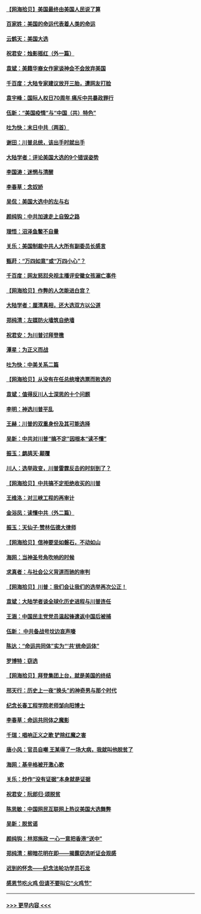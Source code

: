#### [【网海拾贝】美国最终由美国人民说了算](../pages/nsc993/n12617255.md?t=12140002) 
#### [百家姓：美国的命运代表着人类的命运](../pages/nsc993/n12615838.md?t=12140002) 
#### [云鹤天：美国大选](../pages/nsc993/n12615994.md?t=12140002) 
#### [祝君安：烛影摇红（外一篇）](../pages/nsc993/n12615975.md?t=12140002) 
#### [袁斌：美籍华裔女作家谈神会不会放弃美国](../pages/nsc993/n12615263.md?t=12140002) 
#### [千百度：大陆专家建议放开三胎，遭网友打脸](../pages/nsc993/n12614456.md?t=12140002) 
#### [袁宇峰：国际人权日70周年 痛斥中共暴政罪行](../pages/nsc993/n12611965.md?t=12140002) 
#### [伍新：“美国疫情”与“中国（共）特色”](../pages/nsc993/n12611463.md?t=12140002) 
#### [吐为快：末日中共（两首）](../pages/nsc993/n12611461.md?t=12140002) 
#### [谢田：川普总统，该出手时就出手](../pages/nsc993/n12610905.md?t=12140002) 
#### [大陆学者：评论美国大选的9个错误姿势](../pages/nsc993/n12609586.md?t=12140002) 
#### [李国涛：迷惘与清醒](../pages/nsc993/n12607532.md?t=12140002) 
#### [李春草：念奴娇](../pages/nsc993/n12607083.md?t=12140002) 
#### [吴侃：美国大选中的左与右](../pages/nsc993/n12607054.md?t=12140002) 
#### [颜纯钩：中共加速走上自毁之路](../pages/nsc993/n12606473.md?t=12140002) 
#### [理悟：沼泽鱼鳖不自量](../pages/nsc993/n12606454.md?t=12140002) 
#### [关乐：美国制裁中共人大所有副委员长感言](../pages/nsc993/n12606442.md?t=12140002) 
#### [甄莳：“万四如意”或“万四小心”？](../pages/nsc993/n12606091.md?t=12140002) 
#### [千百度：网友怒怼央视主播评安徽女孩溺亡事件](../pages/nsc993/n12605370.md?t=12140002) 
#### [【网海拾贝】作弊的人怎能进白宫？](../pages/nsc993/n12603546.md?t=12140002) 
#### [大陆学者：厘清真相，还大选双方以公道](../pages/nsc993/n12603475.md?t=12140002) 
#### [郑纯清：左媒防火墙筑自绝墙](../pages/nsc993/n12602226.md?t=12140002) 
#### [祝君安：为川普讨拜登檄](../pages/nsc993/n12602199.md?t=12140002) 
#### [潭星：为正义而战](../pages/nsc993/n12600926.md?t=12140002) 
#### [吐为快：中美关系二篇](../pages/nsc993/n12600908.md?t=12140002) 
#### [【网海拾贝】从没有在任总统增选票而败选的](../pages/nsc993/n12600435.md?t=12140002) 
#### [袁斌：值得反川人士深思的十个问题](../pages/nsc993/n12600332.md?t=12140002) 
#### [李明：神选川普平乱](../pages/nsc993/n12599751.md?t=12140002) 
#### [王赫：川普的双重身份及其可能选择](../pages/nsc993/n12599723.md?t=12140002) 
#### [吴新：中共对川普“搞不定”因根本“读不懂”](../pages/nsc993/n12599502.md?t=12140002) 
#### [振玉：鹧鸪天‧颠覆](../pages/nsc993/n12599494.md?t=12140002) 
#### [川人：选举政变，川普雷霆反击的时刻到了？](../pages/nsc993/n12599291.md?t=12140002) 
#### [【网海拾贝】中共搞不定拒绝收买的川普](../pages/nsc993/n12598955.md?t=12140002) 
#### [王维洛：对三峡工程的再审计](../pages/nsc993/n12598436.md?t=12140002) 
#### [金浴凤：读懂中共（外二篇）](../pages/nsc993/n12597943.md?t=12140002) 
#### [振玉：天仙子‧赞林伍德大律师](../pages/nsc993/n12597929.md?t=12140002) 
#### [【网海拾贝】信神要坚如磐石，不动如山](../pages/nsc993/n12597901.md?t=12140002) 
#### [海网：当神圣号角吹响的时候](../pages/nsc993/n12595891.md?t=12140002) 
#### [求真者：与社会公义背道而驰的审判](../pages/nsc993/n12595868.md?t=12140002) 
#### [【网海拾贝】川普：我们会让我们的选举再次公正！](../pages/nsc993/n12594930.md?t=12140002) 
#### [袁斌：大陆学者谈全球化历史进程与川普连任](../pages/nsc993/n12594690.md?t=12140002) 
#### [王涵：中国民主党党员温起锋遣返中国后被捕](../pages/nsc993/n12594540.md?t=12140002) 
#### [伍新： 中共备战号坟边哀声嚎](../pages/nsc993/n12593086.md?t=12140002) 
#### [陈达：“命运共同体”实为“‘共’统命运体”](../pages/nsc993/n12590865.md?t=12140002) 
#### [罗博特：窃选](../pages/nsc993/n12590619.md?t=12140002) 
#### [【网海拾贝】拜登集团上台，就是美国的终结](../pages/nsc993/n12589725.md?t=12140002) 
#### [邢天行：历史上一夜“换头”的神奇男与那个时代](../pages/nsc993/n12589424.md?t=12140002) 
#### [纪念长春工程学院老师邹向阳博士](../pages/nsc993/n12585390.md?t=12140002) 
#### [李春草：命运共同体之魔影](../pages/nsc993/n12585026.md?t=12140002) 
#### [千瑞：唱响正义之歌 铲除红魔之害](../pages/nsc993/n12585002.md?t=12140002) 
#### [唐小风：官员自嘲 王某得了一场大病，我就叫他脱贫了](../pages/nsc993/n12584981.md?t=12140002) 
#### [海网：基辛格被开激心歌](../pages/nsc993/n12584946.md?t=12140002) 
#### [关乐：炒作“没有证据”本身就是证据](../pages/nsc993/n12583146.md?t=12140002) 
#### [祝君安：阮郎归‧颂脱贫](../pages/nsc993/n12583119.md?t=12140002) 
#### [陈思敏：中国网民互联网上热议美国大选舞弊](../pages/nsc993/n12582845.md?t=12140002) 
#### [吴新：脱贫谣](../pages/nsc993/n12580839.md?t=12140002) 
#### [颜纯钩：林郑施政 一心一意把香港“送中”](../pages/nsc993/n12580805.md?t=12140002) 
#### [郑纯清：柳暗花明在即——揭露窃选听证会观感](../pages/nsc993/n12580795.md?t=12140002) 
#### [迟到的怀念——纪念法轮功学员石龙](../pages/nsc993/n12580245.md?t=12140002) 
#### [感恩节吃火鸡  但请不要叫它“火鸡节”](../pages/nsc993/n12580252.md?t=12140002) 

----
#### [ >>> 更早内容 <<< ](../indexes/nsc993-earlier.md)
